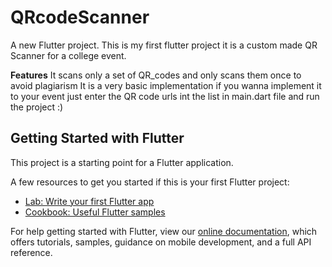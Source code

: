 # QRcodeScanner

A new Flutter project. This is my first flutter project it is a custom made QR Scanner for a college event.

**Features**
It scans only a set of QR_codes and only scans them once to avoid plagiarism
It is a very basic implementation if you wanna implement it to your event just enter the QR code urls int the list in main.dart file and run the project :)

## Getting Started with Flutter

This project is a starting point for a Flutter application.

A few resources to get you started if this is your first Flutter project:

- [Lab: Write your first Flutter app](https://flutter.io/docs/get-started/codelab)
- [Cookbook: Useful Flutter samples](https://flutter.io/docs/cookbook)

For help getting started with Flutter, view our 
[online documentation](https://flutter.io/docs), which offers tutorials, 
samples, guidance on mobile development, and a full API reference.
